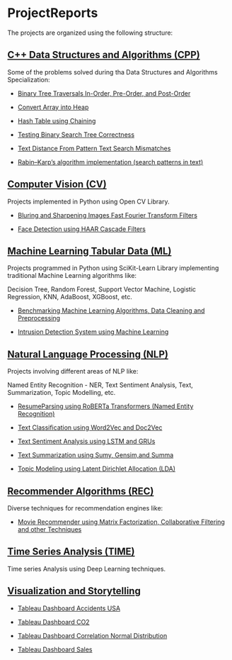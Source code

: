 # ProjectReports

The projects are organized using the following structure:

## <u>C++ Data Structures and Algorithms (CPP)</u>
  
  Some of the problems solved during tha Data Structures and Algorithms Specialization:
  - <p><a href="https://github.com/jjjjlira/ProjectReports/tree/main/CPP_Data_Structures_and_Algorithms/CPP_Binary_Tree_Traversals_In_Pre_Post_Order">Binary Tree Traversals In-Order, Pre-Order, and Post-Order</a></p>
  - <p><a href="https://github.com/jjjjlira/ProjectReports/tree/main/CPP_Data_Structures_and_Algorithms/CPP_Convert_Array_into_Heap">Convert Array into Heap</a></p>
  - <p><a href="https://github.com/jjjjlira/ProjectReports/tree/main/CPP_Data_Structures_and_Algorithms/CPP_Hash_Table_using_Chaining">Hash Table using Chaining</a></p>
  - <p><a href="CPP_Data_Structures_and_Algorithms/CPP_Binary_Trehttps://github.com/jjjjlira/ProjectReports/tree/main/CPP_Data_Structures_and_Algorithms/CPP_Testing_Binary_Search_Tree_Correctness">Testing Binary Search Tree Correctness</a></p>
  - <p><a href="CPhttps://github.com/jjjjlira/ProjectReports/tree/main/CPP_Data_Structures_and_Algorithms/CPP_Text_Distance_From_Pattern_Text_Search_Mismatches">Text Distance From Pattern Text Search Mismatches</a></p>
  - <p><a href="CPP_Data_Structures_and_Algorithms/CPP_Binary_Tree_Traversals_In_Pre_Post_Order">Rabin–Karp’s algorithm implementation (search patterns in text)</a></p>


## <u>Computer Vision (CV)</u>
  
  Projects implemented in Python using Open CV Library.

  - <p><a href="https://github.com/jjjjlira/ProjectReports/tree/main/CV_Bluring_Sharpening_Images_Fast_Fourier_Transform_Filters">Bluring and Sharpening Images Fast Fourier Transform Filters</a></p>
  - <p><a href="https://github.com/jjjjlira/ProjectReports/tree/main/CV_Face_Detection_using_HAAR_Cascade_Filters">Face Detection using HAAR Cascade Filters</a></p>
## <u>Machine Learning Tabular Data (ML)</u> 
  
  Projects programmed in Python using SciKit-Learn Library implementing traditional Machine Learning algorithms
  like: 
  
  Decision Tree, Random Forest, Support Vector Machine, Logistic Regression, KNN, AdaBoost, XGBoost, etc.

  - <p><a href="https://github.com/jjjjlira/ProjectReports/tree/main/ML_Benchmarking_ML_Algorithms_Data_Cleaning_Preprocessing">Benchmarking Machine Learning Algorithms, Data Cleaning and Preprocessing</a></p>
   - <p><a href="https://github.com/jjjjlira/ProjectReports/tree/main/ML_Intrusion_Detection_System_using_ML">Intrusion Detection System using Machine Learning</a></p>

## <u>Natural Language Processing (NLP)</u>
  
  Projects involving different areas of NLP like: 
  
  Named Entity Recognition - NER, Text Sentiment Analysis, Text, Summarization, Topic Modelling, etc.

  - <p><a href="https://github.com/jjjjlira/ProjectReports/tree/main/NLP_Resume_Parsing_using_RoBERTa_Transformers_Named_Entity_Recognition">ResumeParsing using RoBERTa Transformers (Named Entity Recognition)</a></p>
  - <p><a href="https://github.com/jjjjlira/ProjectReports/tree/main/NLP_Text_Classification_Word2Vec_and_Doc2Vec">Text Classification using Word2Vec and Doc2Vec</a></p>
  - <p><a href="https://github.com/jjjjlira/ProjectReports/tree/main/NLP_Text_Sentiment_Analysis_LSTM_GRU">Text Sentiment Analysis using LSTM and GRUs</a></p>
  - <p><a href="https://github.com/jjjjlira/ProjectReports/tree/main/NLP_Text_Summarization_Sumy_Gensim_Summa">Text Summarization using Sumy, Gensim,and Summa</a></p>

  - <p><a href="https://github.com/jjjjlira/ProjectReports/tree/main/NLP_Topic_Modeling_Latent_Dirichlet_Allocation">Topic Modeling using Latent Dirichlet Allocation (LDA) </a></p>  


## <u>Recommender Algorithms (REC)</u>
  
  Diverse techniques for recommendation engines like:

  - <p><a href="https://github.com/jjjjlira/ProjectReports/tree/main/REC_Movie%20Recommender_Matrix_Factorization_and_other_Techniques">Movie Recommender using Matrix Factorization, Collaborative Filtering and other Techniques </a></p>

## <u>Time Series Analysis (TIME)</u>
  
  Time series Analysis using Deep Learning techniques.

## <u>Visualization and Storytelling </u>

- <p><a href="https://github.com/jjjjlira/ProjectReports/tree/main/Tableau_Dashboard_Accidents_USA">Tableau Dashboard Accidents USA</a></p>
- <p><a href="https://github.com/jjjjlira/ProjectReports/tree/main/Tableau_Dashboard_CO2">Tableau Dashboard CO2</a></p>
- <p><a href="https://github.com/jjjjlira/ProjectReports/tree/main/Tableau_Dashboard_Correlation_Normal_Distribution">Tableau Dashboard Correlation Normal Distribution</a></p>
- <p><a href="https://github.com/jjjjlira/ProjectReports/tree/main/Tableau_Dashboard_Sales">Tableau Dashboard Sales</a></p>

  
  








